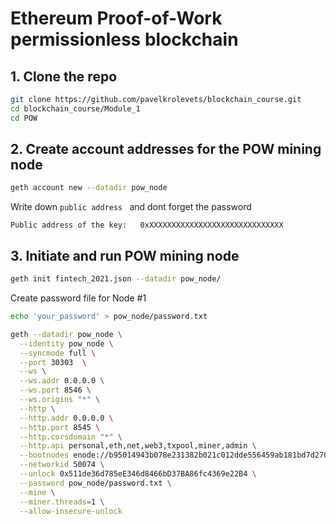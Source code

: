 # Ethereum Proof-of-Work permissionless blockchain

## 1. Clone the repo

```bash
git clone https://github.com/pavelkrolevets/blockchain_course.git
cd blockchain_course/Module_1
cd POW
```


## 2. Create account addresses for the POW mining node

```bash
geth account new --datadir pow_node
```
Write down ```public address ``` and dont forget the password
```
Public address of the key:   0xXXXXXXXXXXXXXXXXXXXXXXXXXXXXXX
```

## 3. Initiate and run POW mining node


```bash
geth init fintech_2021.json --datadir pow_node/
```
Create password file for Node #1
```bash
echo 'your_password' > pow_node/password.txt
```

```bash
geth --datadir pow_node \
  --identity pow_node \
  --syncmode full \
  --port 30303  \
  --ws \
  --ws.addr 0.0.0.0 \
  --ws.port 8546 \
  --ws.origins "*" \
  --http \
  --http.addr 0.0.0.0 \
  --http.port 8545 \
  --http.corsdomain "*" \
  --http.api personal,eth,net,web3,txpool,miner,admin \
  --bootnodes enode://b95014943b078e231382b021c012dde556459ab181bd7d270e4261c0c4cf6dac5fa909a9c7959bf42f967fc37c08cc25442db657a286d7ed0b7f8305cccdf5a6@140.82.11.254:30303 \
  --networkid 50074 \
  --unlock 0x511de36d785eE346d8466bD37BA86fc4369e22B4 \
  --password pow_node/password.txt \
  --mine \
  --miner.threads=1 \
  --allow-insecure-unlock
```
